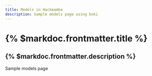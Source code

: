 ```yaml
---
title: Models in Hackmamba
description: Sample models page using boki
---
```


# {% $markdoc.frontmatter.title %}

## {% $markdoc.frontmatter.description %}

Sample models page
